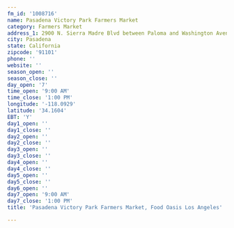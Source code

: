 ```yaml
---
fm_id: '1008716'
name: Pasadena Victory Park Farmers Market
category: Farmers Market
address_1: 2900 N. Sierra Madre Blvd between Paloma and Washington Avenues
city: Pasadena
state: California
zipcode: '91101'
phone: ''
website: ''
season_open: ''
season_close: ''
day_open: '7'
time_open: '9:00 AM'
time_close: '1:00 PM'
longitude: '-118.0929'
latitude: '34.1604'
EBT: 'Y'
day1_open: ''
day1_close: ''
day2_open: ''
day2_close: ''
day3_open: ''
day3_close: ''
day4_open: ''
day4_close: ''
day5_open: ''
day5_close: ''
day6_open: ''
day7_open: '9:00 AM'
day7_close: '1:00 PM'
title: 'Pasadena Victory Park Farmers Market, Food Oasis Los Angeles'

---
```

